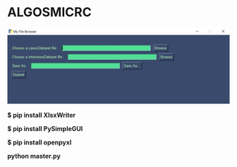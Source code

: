 # ALGOSMICRC

![preview](https://raw.githubusercontent.com/Felix-Perez200/ALGOSMICRC/main/Gui.JPG)

**$ pip install XlsxWriter**

**$ pip install PySimpleGUI**

**$ pip install openpyxl**

**python master.py**
